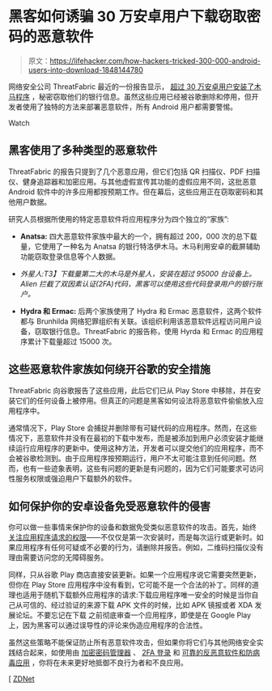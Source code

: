 # 黑客如何诱骗 30 万安卓用户下载窃取密码的恶意软件

> 原文：<https://lifehacker.com/how-hackers-tricked-300-000-android-users-into-download-1848144780>

网络安全公司 ThreatFabric 最近的一份报告显示， [超过 30 万安卓用户安装了木马程序](https://www.threatfabric.com/blogs/deceive-the-heavens-to-cross-the-sea.html) ，秘密窃取他们的银行信息。虽然这些应用已经被谷歌删除和停用，但开发者使用了独特的方法来部署恶意软件，所有 Android 用户都需要警惕。

Watch

## 黑客使用了多种类型的恶意软件

ThreatFabric 的报告只提到了几个恶意应用，但它们包括 QR 扫描仪、PDF 扫描仪、健身追踪器和加密应用。与其他虚假宣传其功能的虚假应用不同，这批恶意 Android 软件中的许多应用都按预期工作。但在幕后，这些应用正在窃取密码和其他用户数据。

研究人员根据所使用的特定恶意软件将应用程序分为四个独立的“家族”:

*   **Anatsa:** 四大恶意软件家族中最大的一个，拥有超过 200，000 次的总下载量，它使用了一种名为 Anatsa 的银行特洛伊木马。木马利用安卓的截屏辅助功能窃取登录信息等个人数据。

*   **外星人*:*T3】下载量第二大的木马是外星人，安装在超过 95000 台设备上。Alien 拦截了双因素认证(2FA)代码，黑客可以使用这些代码登录用户的银行账户。**
*   **Hydra 和 Ermac:** 后两个家族使用了 Hydra 和 Ermac 恶意软件，这两个软件都与 Brunhilda 网络犯罪组织有关联。该组织利用该恶意软件远程访问用户设备，窃取银行信息。ThreatFabric 的报告称，使用 Hyrda 和 Ermac 的应用程序累计下载量超过 15000 次。

## 这些恶意软件家族如何绕开谷歌的安全措施

ThreatFabric 向谷歌报告了这些应用，此后它们已从 Play Store 中移除，并在安装它们的任何设备上被停用。但真正的问题是黑客如何设法将恶意软件偷偷放入应用程序中。

通常情况下，Play Store 会捕捉并删除带有可疑代码的应用程序。然而，在这些情况下，恶意软件并没有在最初的下载中发布，而是被添加到用户必须安装才能继续运行应用程序的更新中。使用这种方法，开发者可以提交他们的应用程序，而不会被谷歌检测到。由于应用程序按预期运行，用户不太可能注意到任何问题。然而，也有一些迹象表明，这些有问题的更新是有问题的，因为它们可能要求可访问性服务权限或强迫用户下载额外的软件。

## 如何保护你的安卓设备免受恶意软件的侵害

你可以做一些事情来保护你的设备和数据免受类似恶意软件的攻击。首先，始终 [关注应用程序请求的权限](https://lifehacker.com/use-permissions-to-keep-scammy-apps-off-your-android-1843026818)——不仅仅是第一次安装时，而是每次运行或更新时。如果应用程序有任何可疑或不必要的行为，请删除并报告。例如，二维码扫描仪没有理由需要访问您的无障碍服务。

同样，只从谷歌 Play 商店直接安装更新。如果一个应用程序说它需要突然更新，但你在 Play Store 应用程序中没有看到，它可能不是一个合法的补丁。同样的道理也适用于随机下载额外应用程序的请求:下载应用程序唯一安全的时候是当你自己从可信的、经过验证的来源下载 APK 文件的时候，比如 APK 镜报或者 XDA 发展论坛。不要忘记在下载 之前彻底审查一个应用程序，即使是在 Google Play 上，因为黑客可以通过误导性的评论来伪造应用程序的合法性。

虽然这些策略不能保证防止所有恶意软件攻击，但如果你将它们与其他网络安全实践结合起来，如使用由 [加密密码管理器](https://lifehacker.com/advisor/best-password-manager/) 、 [2FA 登录](https://lifehacker.com/no-one-knows-about-two-factor-authentication-and-privat-1838913065) 和 [可靠的反恶意软件和防病毒应用](https://lifehacker.com/use-these-antivirus-and-anti-malware-apps-instead-of-av-1841264690) ，你将在未来更好地抵御不良行为者和不良应用。

[ [ZDNet](https://www.zdnet.com/article/over-300000-android-users-have-downloaded-these-banking-trojan-malware-apps-say-security-researchers/?ftag=COS-05-10aaa0g&taid=61a631ec9a8dbd0001051986&utm_campaign=trueAnthem%3A+Trending+Content&utm_medium=trueAnthem&utm_source=twitter)